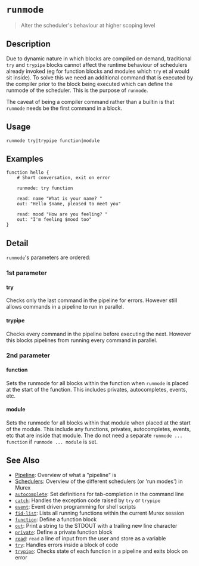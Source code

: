 # `runmode`

> Alter the scheduler's behaviour at higher scoping level

## Description

Due to dynamic nature in which blocks are compiled on demand, traditional `try`
and `trypipe` blocks cannot affect the runtime behaviour of schedulers already
invoked (eg for function blocks and modules which `try` et al would sit inside).
To solve this we need an additional command that is executed by the compiler
prior to the block being executed which can define the runmode of the scheduler.
This is the purpose of `runmode`.

The caveat of being a compiler command rather than a builtin is that `runmode`
needs be the first command in a block.

## Usage

    runmode try|trypipe function|module

## Examples

    function hello {
        # Short conversation, exit on error

        runmode: try function

        read: name "What is your name? "
        out: "Hello $name, pleased to meet you"

        read: mood "How are you feeling? "
        out: "I'm feeling $mood too"
    }

## Detail

`runmode`'s parameters are ordered:

### 1st parameter

#### try

Checks only the last command in the pipeline for errors. However still allows
commands in a pipeline to run in parallel.

#### trypipe

Checks every command in the pipeline before executing the next. However this
blocks pipelines from running every command in parallel.

### 2nd parameter

#### function

Sets the runmode for all blocks within the function when `runmode` is placed at
the start of the function. This includes privates, autocompletes, events, etc.

#### module

Sets the runmode for all blocks within that module when placed at the start of
the module. This include any functions, privates, autocompletes, events, etc
that are inside that module. The do not need a separate `runmode ... function`
if `runmode ... module` is set.

## See Also

- [Pipeline](/user-guide/pipeline.md):
  Overview of what a "pipeline" is
- [Schedulers](/user-guide/schedulers.md):
  Overview of the different schedulers (or 'run modes') in Murex
- [`autocomplete`](./autocomplete.md):
  Set definitions for tab-completion in the command line
- [`catch`](./catch.md):
  Handles the exception code raised by `try` or `trypipe`
- [`event`](./event.md):
  Event driven programming for shell scripts
- [`fid-list`](./fid-list.md):
  Lists all running functions within the current Murex session
- [`function`](./function.md):
  Define a function block
- [`out`](./out.md):
  Print a string to the STDOUT with a trailing new line character
- [`private`](./private.md):
  Define a private function block
- [`read`](./read.md):
  `read` a line of input from the user and store as a variable
- [`try`](./try.md):
  Handles errors inside a block of code
- [`trypipe`](./trypipe.md):
  Checks state of each function in a pipeline and exits block on error
